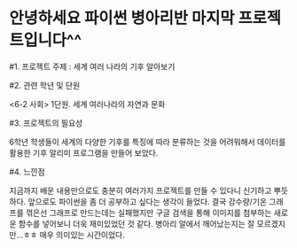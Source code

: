 # 안녕하세요 파이썬 병아리반 마지막 프로젝트입니다^^
#1. 프로젝트 주제 : 세계 여러 나라의 기후 알아보기

#2. 관련 학년 및 단원 

<6-2 사회> 1단원. 세계 여러나라의 자연과 문화

#3. 프로젝트의 필요성

6학년 학생들이 세계의 다양한 기후를 특징에 따라 분류하는 것을 어려워해서 데이터를 활용한 기후 알리미 프로그램을 만들어 보았다.

#4. 느낀점

지금까지 배운 내용만으로도 충분히 여러가지 프로젝트를 만들 수 있다니 신기하고 뿌듯하다. 앞으로도 파이썬을 좀 더 공부하고 싶다는 생각이 들었다. 결국 강수량/기온 그래프를 꺾은선 그래프로 만드는데는 실패했지만 구글 검색을 통해 이미지를 첨부하는 새로운 함수를 넣어보니 더욱 재미있었던 것 같다. 병아리 알에서 깨어났는지는 잘 모르겠지만...ㅎㅎ 매우 의미있는 시간이었다. 
